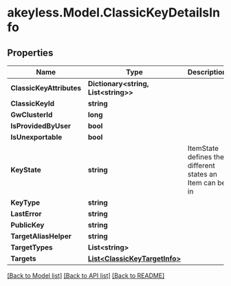 # akeyless.Model.ClassicKeyDetailsInfo

## Properties

Name | Type | Description | Notes
------------ | ------------- | ------------- | -------------
**ClassicKeyAttributes** | **Dictionary&lt;string, List&lt;string&gt;&gt;** |  | [optional] 
**ClassicKeyId** | **string** |  | [optional] 
**GwClusterId** | **long** |  | [optional] 
**IsProvidedByUser** | **bool** |  | [optional] 
**IsUnexportable** | **bool** |  | [optional] 
**KeyState** | **string** | ItemState defines the different states an Item can be in | [optional] 
**KeyType** | **string** |  | [optional] 
**LastError** | **string** |  | [optional] 
**PublicKey** | **string** |  | [optional] 
**TargetAliasHelper** | **string** |  | [optional] 
**TargetTypes** | **List&lt;string&gt;** |  | [optional] 
**Targets** | [**List&lt;ClassicKeyTargetInfo&gt;**](ClassicKeyTargetInfo.md) |  | [optional] 

[[Back to Model list]](../README.md#documentation-for-models) [[Back to API list]](../README.md#documentation-for-api-endpoints) [[Back to README]](../README.md)

